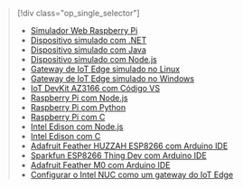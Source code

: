 > [!div class="op_single_selector"]
> * [Simulador Web Raspberry Pi](../articles/iot-hub/iot-hub-raspberry-pi-web-simulator-get-started.md)   
> * [Dispositivo simulado com .NET](../articles/iot-hub/iot-hub-csharp-csharp-getstarted.md)
> * [Dispositivo simulado com Java](../articles/iot-hub/iot-hub-java-java-getstarted.md)
> * [Dispositivo simulado com Node.js](../articles/iot-hub/iot-hub-node-node-getstarted.md)
> * [Gateway de IoT Edge simulado no Linux](../articles/iot-hub/iot-hub-linux-iot-edge-get-started.md)
> * [Gateway de IoT Edge simulado no Windows](../articles/iot-hub/iot-hub-windows-iot-edge-get-started.md)
> * [IoT DevKit AZ3166 com Código VS](../articles/iot-hub/iot-hub-arduino-iot-devkit-az3166-get-started.md)
> * [Raspberry Pi com Node.js](../articles/iot-hub/iot-hub-raspberry-pi-kit-node-get-started.md)
> * [Raspberry Pi com Python](../articles/iot-hub/iot-hub-raspberry-pi-kit-python-get-started.md)
> * [Raspberry Pi com C](../articles/iot-hub/iot-hub-raspberry-pi-kit-c-get-started.md)
> * [Intel Edison com Node.js](../articles/iot-hub/iot-hub-intel-edison-kit-node-get-started.md)
> * [Intel Edison com C](../articles/iot-hub/iot-hub-intel-edison-kit-c-get-started.md)
> * [Adafruit Feather HUZZAH ESP8266 com Arduino IDE](../articles/iot-hub/iot-hub-arduino-huzzah-esp8266-get-started.md)
> * [Sparkfun ESP8266 Thing Dev com Arduino IDE](../articles/iot-hub/iot-hub-sparkfun-esp8266-thing-dev-get-started.md)
> * [Adafruit Feather M0 com Arduino IDE](../articles/iot-hub/iot-hub-adafruit-feather-m0-wifi-kit-arduino-get-started.md)
> * [Configurar o Intel NUC como um gateway do IoT Edge](../articles/iot-hub/iot-hub-gateway-kit-c-lesson1-set-up-nuc.md)